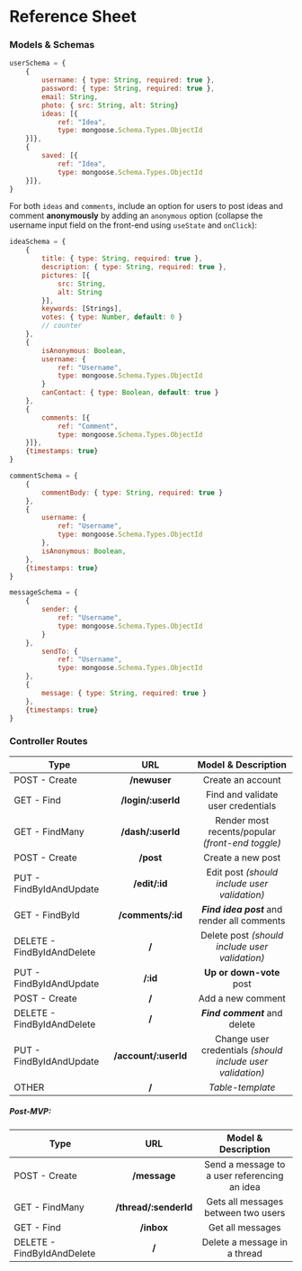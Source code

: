 # Reference Sheet

### Models & Schemas

```js
userSchema = {
    {
        username: { type: String, required: true },
        password: { type: String, required: true },
        email: String,
        photo: { src: String, alt: String}
        ideas: [{
            ref: "Idea",
            type: mongoose.Schema.Types.ObjectId
    }]},
    {
        saved: [{
            ref: "Idea",
            type: mongoose.Schema.Types.ObjectId
    }]},
}    
```

For both `ideas` and `comments`, include an option for users to post ideas and comment **anonymously** by adding an `anonymous` option (collapse the username input field on the front-end using `useState` and `onClick`):

```js
ideaSchema = {
    {
        title: { type: String, required: true },
        description: { type: String, required: true },
        pictures: [{
            src: String,
            alt: String
        }],
        keywords: [Strings],
        votes: { type: Number, default: 0 }
        // counter
    },
    {
        isAnonymous: Boolean,
        username: {
            ref: "Username",
            type: mongoose.Schema.Types.ObjectId
        }
        canContact: { type: Boolean, default: true }
    },
    {
        comments: [{
            ref: "Comment",
            type: mongoose.Schema.Types.ObjectId
    }]},
    {timestamps: true}
}
```

```js
commentSchema = {
    {
        commentBody: { type: String, required: true }
    },
    {
        username: {
            ref: "Username",
            type: mongoose.Schema.Types.ObjectId
        },
        isAnonymous: Boolean,
    },
    {timestamps: true}
}
```

```js
messageSchema = {
    {
        sender: {
            ref: "Username",
            type: mongoose.Schema.Types.ObjectId
        }
    },
        sendTo: {
            ref: "Username",
            type: mongoose.Schema.Types.ObjectId
    },
    {
        message: { type: String, required: true }
    },
    {timestamps: true}
}
```

### Controller Routes

| Type | URL | Model & Description | 
| --- | :---: | :---: |
| POST - Create | **/newuser** | Create an account |
| GET - Find | **/login/:userId** | Find and validate user credentials  |
| GET - FindMany | **/dash/:userId** | Render most recents/popular *(front-end toggle)* |
| POST - Create | **/post** | Create a new post |
| PUT - FindByIdAndUpdate | **/edit/:id** | Edit post *(should include user validation)* |
| GET - FindById | **/comments/:id** | ***Find idea post*** and render all comments |
| DELETE - FindByIdAndDelete | **/** | Delete post *(should include user validation)* |
| PUT - FindByIdAndUpdate | **/:id** | **Up or down-vote** post |
| POST - Create | **/** | Add a new comment |
| DELETE - FindByIdAndDelete| **/** | ***Find comment*** and delete |
| PUT - FindByIdAndUpdate | **/account/:userId** | Change user credentials *(should include user validation)* |
| OTHER | **/** | *Table-template* |

##### Post-MVP:
| Type | URL | Model & Description | 
| --- | :---: | :---: |
| POST - Create | **/message** | Send a message to a user referencing an idea |
| GET - FindMany | **/thread/:senderId** | Gets all messages between two users |
| GET - Find | **/inbox** | Get all messages |
| DELETE - FindByIdAndDelete | **/** | Delete a message in a thread |

